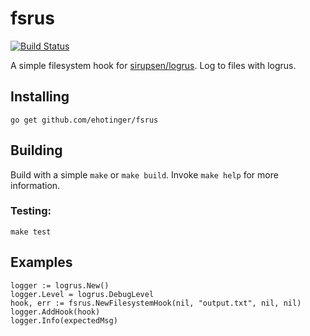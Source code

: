 # fsrus

[![Build Status](https://travis-ci.org/ehotinger/fsrus.svg?branch=master)](https://travis-ci.org/ehotinger/fsrus)

A simple filesystem hook for [sirupsen/logrus](https://github.com/sirupsen/logrus).
Log to files with logrus.

## Installing

```golang
go get github.com/ehotinger/fsrus
```

## Building

Build with a simple `make` or `make build`. Invoke `make help` for more information.

### Testing:

`make test`

## Examples

```golang
logger := logrus.New()
logger.Level = logrus.DebugLevel
hook, err := fsrus.NewFilesystemHook(nil, "output.txt", nil, nil)
logger.AddHook(hook)
logger.Info(expectedMsg)
```